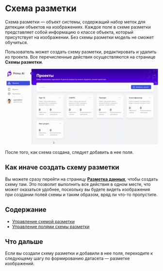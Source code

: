 # Схема разметки

Схема разметки — объект системы, содержащий набор меток для детекции объектов на изображениях. Каждое поле в схеме разметки представляет собой информацию о классе объекта, который присутствует на изображении. Без схемы разметки модель не сможет обучиться.

Пользователь может создать схему разметки, редактировать и удалить из проекта. Все перечисленные действия осуществляются на странице **Схемы разметки**. 

![](<../../../../.gitbook/assets1/primo-ai/user-guide/scheme-project-menu.gif>)

После того, как схема создана, следует добавить в нее поля. 

## Как иначе создать схему разметки

Вы можете сразу перейти на страницу [**Разметка данных**](https://docs.primo-rpa.ru/primo-rpa/primo-rpa-ai-server/user/smart-ocr/labeling), чтобы создать схему там. Это позволит выполнить все действия в одном месте, что может оказаться удобнее, поскольку вы будете видеть изображения при создании полей схемы и таким образом, вряд ли что-то пропустите.


## Содержание

* [Управление схемой разметки](https://docs.primo-rpa.ru/primo-rpa/primo-rpa-ai-server/user/smart-ocr/schemes/operations-with-schemes)
* [Управление полями схемы разметки](https://docs.primo-rpa.ru/primo-rpa/primo-rpa-ai-server/user/smart-ocr/schemes/operations-with-fiels)

## Что дальше

Если вы создали схему разметки и добавили в нее поля, переходите к следующему шагу по формированию датасета — разметке изображений.

